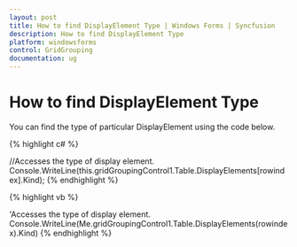 ```yaml
---
layout: post
title: How to find DisplayElement Type | Windows Forms | Syncfusion
description: How to find DisplayElement Type
platform: windowsforms
control: GridGrouping
documentation: ug
---
```


# How to find DisplayElement Type

You can find the type of particular DisplayElement using the code below.

 
{% highlight c# %}

//Accesses the type of display element.
Console.WriteLine(this.gridGroupingControl1.Table.DisplayElements[rowindex].Kind);
{% endhighlight  %}

{% highlight vb %}

'Accesses the type of display element.
Console.WriteLine(Me.gridGroupingControl1.Table.DisplayElements(rowindex).Kind)
{% endhighlight  %}